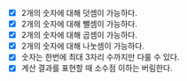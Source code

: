 - [x] 2개의 숫자에 대해 덧셈이 가능하다.
- [x] 2개의 숫자에 대해 뺄셈이 가능하다.
- [x] 2개의 숫자에 대해 곱셈이 가능하다.
- [x] 2개의 숫자에 대해 나눗셈이 가능하다.
- [x] 숫자는 한번에 최대 3자리 수까지만 다룰 수 있다.
- [x] 계산 결과를 표현할 때 소수점 이하는 버림한다.
